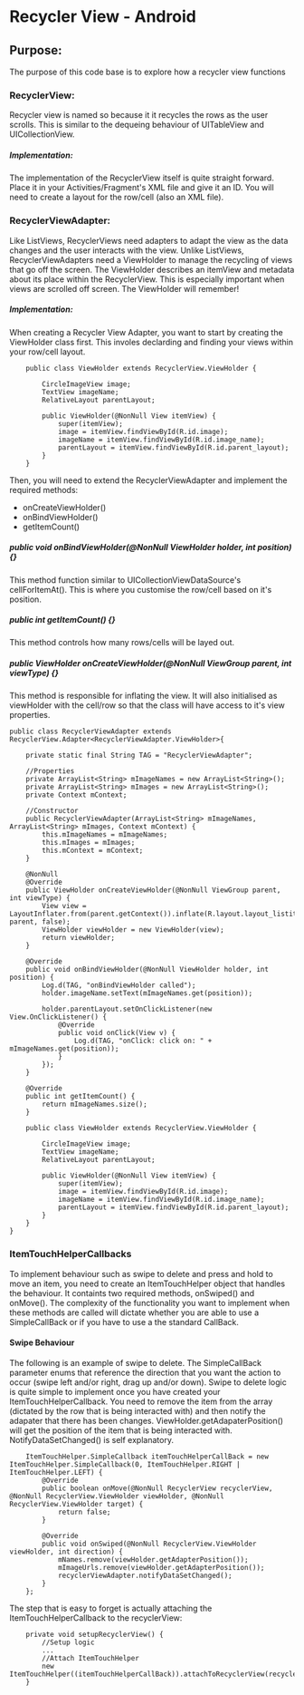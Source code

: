 # Recycler View - Android

## Purpose:
The purpose of this code base is to explore how a recycler view functions

### RecyclerView:
Recycler view is named so because it it recycles the rows as the user scrolls. This is similar to the dequeing behaviour of UITableView and UICollectionView. 

##### Implementation:
The implementation of the RecyclerView itself is quite straight forward. Place it in your Activities/Fragment's XML file and give it an ID. You will need to create a layout for the row/cell (also an XML file).

### RecyclerViewAdapter:
Like ListViews, RecyclerViews need adapters to adapt the view as the data changes and the user interacts with the view. Unlike ListViews, RecyclerViewAdapters need a ViewHolder to manage the recycling of views that go off the screen. The ViewHolder describes an itemView and metadata about its place within the RecyclerView. This is especially important when views are scrolled off screen. The ViewHolder will remember!

##### Implementation:
When creating a Recycler View Adapter, you want to start by creating the ViewHolder class first. This involes declarding and finding your views within your row/cell layout.

```
    public class ViewHolder extends RecyclerView.ViewHolder {

        CircleImageView image;
        TextView imageName;
        RelativeLayout parentLayout;

        public ViewHolder(@NonNull View itemView) {
            super(itemView);
            image = itemView.findViewById(R.id.image);
            imageName = itemView.findViewById(R.id.image_name);
            parentLayout = itemView.findViewById(R.id.parent_layout);
        }
    }

```

Then, you will need to extend the RecyclerViewAdapter and implement the required methods:
- onCreateViewHolder()
- onBindViewHolder()
- getItemCount()

##### public void onBindViewHolder(@NonNull ViewHolder holder, int position) {}
This method function similar to UICollectionViewDataSource's cellForItemAt(). This is where you customise the row/cell based on it's position.

##### public int getItemCount() {}
This method controls how many rows/cells will be layed out.

##### public ViewHolder onCreateViewHolder(@NonNull ViewGroup parent, int viewType) {}
This method is responsible for inflating the view. It will also initialised as viewHolder with the cell/row so that the class will have access to it's view properties.

```
public class RecyclerViewAdapter extends RecyclerView.Adapter<RecyclerViewAdapter.ViewHolder>{
  
    private static final String TAG = "RecyclerViewAdapter";
    
    //Properties
    private ArrayList<String> mImageNames = new ArrayList<String>();
    private ArrayList<String> mImages = new ArrayList<String>();
    private Context mContext;

    //Constructor
    public RecyclerViewAdapter(ArrayList<String> mImageNames, ArrayList<String> mImages, Context mContext) {
        this.mImageNames = mImageNames;
        this.mImages = mImages;
        this.mContext = mContext;
    }

    @NonNull
    @Override
    public ViewHolder onCreateViewHolder(@NonNull ViewGroup parent, int viewType) {
        View view = LayoutInflater.from(parent.getContext()).inflate(R.layout.layout_listitem, parent, false);
        ViewHolder viewHolder = new ViewHolder(view);
        return viewHolder;
    }

    @Override
    public void onBindViewHolder(@NonNull ViewHolder holder, int position) {
        Log.d(TAG, "onBindViewHolder called");
        holder.imageName.setText(mImageNames.get(position));

        holder.parentLayout.setOnClickListener(new View.OnClickListener() {
            @Override
            public void onClick(View v) {
                Log.d(TAG, "onClick: click on: " + mImageNames.get(position));
            }
        });
    }

    @Override
    public int getItemCount() {
        return mImageNames.size();
    }

    public class ViewHolder extends RecyclerView.ViewHolder {

        CircleImageView image;
        TextView imageName;
        RelativeLayout parentLayout;

        public ViewHolder(@NonNull View itemView) {
            super(itemView);
            image = itemView.findViewById(R.id.image);
            imageName = itemView.findViewById(R.id.image_name);
            parentLayout = itemView.findViewById(R.id.parent_layout);
        }
    }
}
```


### ItemTouchHelperCallbacks
To implement behaviour such as swipe to delete and press and hold to move an item, you need to create an ItemTouchHelper object that handles the behaviour. It containts two required methods, onSwiped() and onMove(). The complexity of the functionality you want to implement when these methods are called will dictate whether you are able to use a SimpleCallBack or if you have to use a the standard CallBack.  

#### Swipe Behaviour
The following is an example of swipe to delete. The SimpleCallBack parameter enums that reference the direction that you want the action to occur (swipe left and/or right, drag up and/or down). Swipe to delete logic is quite simple to implement once you have created your ItemTouchHelperCallback. You need to remove the item from the array (dictated by the row that is being interacted with) and then notify the adapater that there has been changes. ViewHolder.getAdapaterPosition() will get the position of the item that is being interacted with. NotifyDataSetChanged() is self explanatory.

```
    ItemTouchHelper.SimpleCallback itemTouchHelperCallBack = new ItemTouchHelper.SimpleCallback(0, ItemTouchHelper.RIGHT | ItemTouchHelper.LEFT) {
        @Override
        public boolean onMove(@NonNull RecyclerView recyclerView, @NonNull RecyclerView.ViewHolder viewHolder, @NonNull RecyclerView.ViewHolder target) {
            return false;
        }

        @Override
        public void onSwiped(@NonNull RecyclerView.ViewHolder viewHolder, int direction) {
            mNames.remove(viewHolder.getAdapterPosition());
            mImageUrls.remove(viewHolder.getAdapterPosition());
            recyclerViewAdapter.notifyDataSetChanged();
        }
    };
```

The step that is easy to forget is actually attaching the ItemTouchHelperCallback to the recyclerView:

```
    private void setupRecyclerView() {
        //Setup logic
        ...
        //Attach ItemTouchHelper
        new ItemTouchHelper((itemTouchHelperCallBack)).attachToRecyclerView(recyclerView);
    }
```
